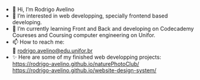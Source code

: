 - 👋 Hi, I’m Rodrigo Avelino
- 👀 I’m interested in web developping, specially frontend based developing.
- 🌱 I’m currently learning Front and Back and developing on Codecademy Coureses and Coursing computer engineering on Unifor.
- 📫 How to reach me:<br>
  :e-mail: rodrigo.avelino@edu.unifor.br
  <br>
- ✨ Here are some of my finished web developping projects:<br>
https://rodrigo-avelino.github.io/naturePhotoClub/<br>
https://rodrigo-avelino.github.io/website-design-system/<br>

<!---
rodrigo-avelino/rodrigo-avelino is a ✨ special ✨ repository because its `README.md` (this file) appears on your GitHub profile.
You can click the Preview link to take a look at your changes.
--->
